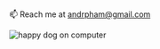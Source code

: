 
📫 Reach me at andrpham@gmail.com

<img src="https://i.imgur.com/eOgFPpy.jpeg" alt="happy dog on computer" />

<!---
andrewphm/andrewphm is a ✨ special ✨ repository because its `README.md` (this file) appears on your GitHub profile.
You can click the Preview link to take a look at your changes.
--->
